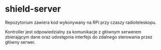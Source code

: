 # shield-server
Repozytorium zawiera kod wykonywany na RPi przy czaszy radioteleskopu.

Kontroller jest odpowiedzialny za komunikacje z głównym serwerem zbierającym dane oraz udostępnia interfejs do zdalnego sterowania przez główny serwer.